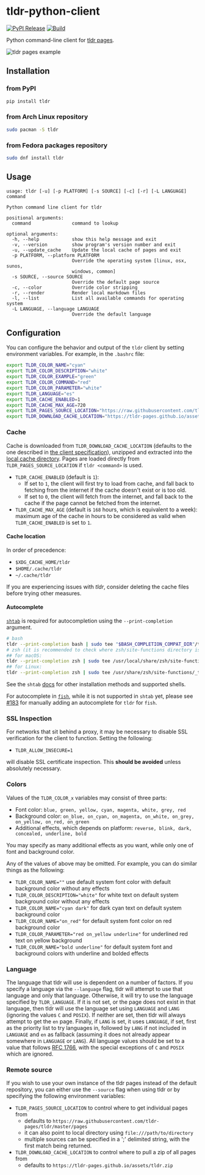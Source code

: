 # tldr-python-client

[![PyPI Release](https://img.shields.io/pypi/v/tldr.svg)](https://pypi.python.org/pypi/tldr)
[![Build](https://github.com/tldr-pages/tldr-python-client/workflows/Test/badge.svg?branch=main)](https://github.com/tldr-pages/tldr-python-client/actions?query=branch%3Amain)

Python command-line client for [tldr pages](https://github.com/tldr-pages/tldr).

![tldr pages example](https://raw.github.com/tldr-pages/tldr/main/images/tldr.svg)

## Installation

### from PyPI

```bash
pip install tldr
```

### from Arch Linux repository

```bash
sudo pacman -S tldr
```

### from Fedora packages repository

```bash
sudo dnf install tldr
```

## Usage

```
usage: tldr [-u] [-p PLATFORM] [-s SOURCE] [-c] [-r] [-L LANGUAGE] command

Python command line client for tldr

positional arguments:
  command               command to lookup

optional arguments:
  -h, --help            show this help message and exit
  -v, --version         show program's version number and exit
  -u, --update_cache    Update the local cache of pages and exit
  -p PLATFORM, --platform PLATFORM
                        Override the operating system [linux, osx, sunos,
                        windows, common]
  -s SOURCE, --source SOURCE
                        Override the default page source
  -c, --color           Override color stripping
  -r, --render          Render local markdown files
  -l, --list            List all available commands for operating system    
  -L LANGUAGE, --language LANGUAGE
                        Override the default language
```

## Configuration

You can configure the behavior and output of the `tldr` client by setting environment variables. For example, in the `.bashrc` file:

```bash
export TLDR_COLOR_NAME="cyan"
export TLDR_COLOR_DESCRIPTION="white"
export TLDR_COLOR_EXAMPLE="green"
export TLDR_COLOR_COMMAND="red"
export TLDR_COLOR_PARAMETER="white"
export TLDR_LANGUAGE="es"
export TLDR_CACHE_ENABLED=1
export TLDR_CACHE_MAX_AGE=720
export TLDR_PAGES_SOURCE_LOCATION="https://raw.githubusercontent.com/tldr-pages/tldr/master/pages"
export TLDR_DOWNLOAD_CACHE_LOCATION="https://tldr-pages.github.io/assets/tldr.zip"
```

### Cache

Cache is downloaded from `TLDR_DOWNLOAD_CACHE_LOCATION` (defaults to the one described in [the client specification](https://github.com/tldr-pages/tldr/blob/master/CLIENT-SPECIFICATION.md#caching)), unzipped and extracted into the [local cache directory](#cache-location). Pages are loaded directly from `TLDR_PAGES_SOURCE_LOCATION` if `tldr <command>` is used.

* `TLDR_CACHE_ENABLED` (default is `1`):
    * If set to `1`, the client will first try to load from cache, and fall back to fetching from the internet if the cache doesn't exist or is too old.
    * If set to `0`, the client will fetch from the internet, and fall back to the cache if the page cannot be fetched from the internet.
* `TLDR_CACHE_MAX_AGE` (default is `168` hours, which is equivalent to a week): maximum age of the cache in hours to be considered as valid when `TLDR_CACHE_ENABLED` is set to `1`.

#### Cache location

In order of precedence:
* `$XDG_CACHE_HOME/tldr`
* `$HOME/.cache/tldr`
* `~/.cache/tldr`

If you are experiencing issues with *tldr*, consider deleting the cache files before trying other measures.

#### Autocomplete

[`shtab`](https://pypi.org/project/shtab) is required for autocompletion using the `--print-completion` argument.

```bash
# bash
tldr --print-completion bash | sudo tee "$BASH_COMPLETION_COMPAT_DIR"/tldr
# zsh (it is recommended to check where zsh/site-functions directory is located)
## for macOS:
tldr --print-completion zsh | sudo tee /usr/local/share/zsh/site-functions/_tldr
## for Linux:
tldr --print-completion zsh | sudo tee /usr/share/zsh/site-functions/_tldr
```

See the `shtab` [docs](https://pypi.org/project/shtab/#usage) for other installation methods and
supported shells.

For autocomplete in [`fish`](https://fishshell.com/), while it is not supported in `shtab` yet,
please see [#183](https://github.com/tldr-pages/tldr-python-client/issues/183) for manually adding
an autocomplete for `tldr` for `fish`.

### SSL Inspection

For networks that sit behind a proxy, it may be necessary to disable SSL verification for the client to function. Setting the following:

* `TLDR_ALLOW_INSECURE=1` 

will disable SSL certificate inspection. This __should be avoided__ unless absolutely necessary.

### Colors

Values of the `TLDR_COLOR_x` variables may consist of three parts:
* Font color: `blue, green, yellow, cyan, magenta, white, grey, red`
* Background color: `on_blue, on_cyan, on_magenta, on_white, on_grey, on_yellow, on_red, on_green`
* Additional effects, which depends on platform: `reverse, blink, dark, concealed, underline, bold`

You may specify as many additional effects as you want, while only one of font and background color.

Any of the values of above may be omitted. For example, you can do similar things as the following:
* `TLDR_COLOR_NAME=""` use default system font color with default background color without any effects
* `TLDR_COLOR_DESCRIPTION="white"` for white text on default system background color without any effects
* `TLDR_COLOR_NAME="cyan dark"` for dark cyan text on default system background color
* `TLDR_COLOR_NAME="on_red"` for default system font color on red background color
* `TLDR_COLOR_PARAMETER="red on_yellow underline"` for underlined red text on yellow background
* `TLDR_COLOR_NAME="bold underline"` for default system font and background colors with underline and bolded effects

### Language

The language that tldr will use is dependent on a number of factors. If you specify a language via the
`--language` flag, tldr will attempt to use that language and only that language. Otherwise, it will
try to use the language specified by `TLDR_LANGUAGE`. If it is not set, or the page does not exist in that language,
then tldr will use the
language set using `LANGUAGE` and `LANG` (ignoring the values `C` and `POSIX`).
If neither are set, then tldr will always attempt to get the `en` page. Finally, if `LANG` is set, it uses `LANGUAGE`, if set,
first as the priority list to try languages in, followed by `LANG` if not included in `LANGUAGE`
and `en` as fallback (assuming it does not already appear somewhere in `LANGUAGE` or `LANG`).
All language values should be set to a value that follows [RFC 1766](https://tools.ietf.org/html/rfc1766.html),
with the special exceptions of `C` and `POSIX` which are ignored.

### Remote source

If you wish to use your own instance of the tldr pages instead of the default repository, you
can either use the `--source` flag when using tldr or by specifying the following environment variables:

* `TLDR_PAGES_SOURCE_LOCATION` to control where to get individual pages from
  * defaults to `https://raw.githubusercontent.com/tldr-pages/tldr/master/pages`
  * it can also point to local directory using `file:///path/to/directory`
  * multiple sources can be specified in a ';' delimited string, with the first match being returned.
* `TLDR_DOWNLOAD_CACHE_LOCATION` to control where to pull a zip of all pages from
  * defaults to `https://tldr-pages.github.io/assets/tldr.zip`
